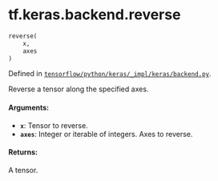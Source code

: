 <div itemscope itemtype="http://developers.google.com/ReferenceObject">
<meta itemprop="name" content="tf.keras.backend.reverse" />
</div>

# tf.keras.backend.reverse

``` python
reverse(
    x,
    axes
)
```



Defined in [`tensorflow/python/keras/_impl/keras/backend.py`](https://www.tensorflow.org/code/tensorflow/python/keras/_impl/keras/backend.py).

Reverse a tensor along the specified axes.

#### Arguments:

* <b>`x`</b>: Tensor to reverse.
* <b>`axes`</b>: Integer or iterable of integers.
        Axes to reverse.


#### Returns:

A tensor.